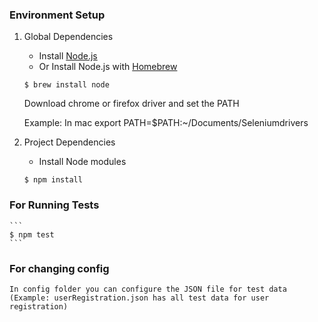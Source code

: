 ### Environment Setup

1. Global Dependencies
    * Install [Node.js](https://nodejs.org/en/)
    * Or Install Node.js with [Homebrew](http://brew.sh/)

    ```
    $ brew install node
    ```
    Download chrome or firefox driver and set the PATH

    Example: In mac
    export PATH=$PATH:~/Documents/Seleniumdrivers

2. Project Dependencies
	* Install Node modules

    ```
  	$ npm install
  	```

### For Running Tests

    ```
  	$ npm test
  	```

### For changing config
    In config folder you can configure the JSON file for test data (Example: userRegistration.json has all test data for user registration)
